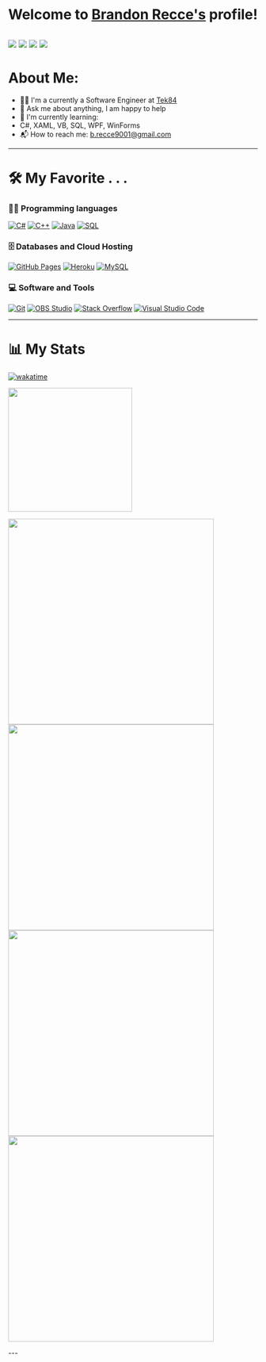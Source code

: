 # Welcome to [Brandon Recce's](https://brandonrecce.com/) profile!
<a href="https://docs.google.com/document/d/1flHZiLRhAOfmFTnvwTTyV9sYY1OxXk5RcUEuyulg0WI/edit?usp=sharing" target="_blank"><img src="https://img.shields.io/badge/Resume-UI/UX_Developer-red"></a>
<a href="https://brandonrecce.com/" target="_blank"><img src="https://img.shields.io/badge/Personal%20Site-brandonrecce.com-red"></a>
<a href="https://www.linkedin.com/in/brandon-recce/" target="_blank"><img src="https://img.shields.io/badge/LinkedIn-@brandon--recce-red"></a>
<a href="mailto:b.recce9001@gmail.com" target="_blank"><img src="https://img.shields.io/badge/Email-b.recce9001%40gmail.com-red"></a>
---

# **About Me**:

- 👨‍🎓 I'm a currently a Software Engineer at [Tek84](https://www.tek84.com/)
- 💬 Ask me about anything, I am happy to help
- 🌱 I'm currently learning:
- C#, XAML, VB, SQL, WPF, WinForms
- 📬 How to reach me: [b.recce9001@gmail.com](mailto:b.recce9001@gmail.com)

---

# 🛠️ **My Favorite . . .**

### 👨‍💻 Programming languages

<p>
    <a href="#"><img alt="C#" src="https://custom-icon-badges.herokuapp.com/badge/C%23-grey?logo=csharp&logoColor=white"></a>
    <a href="#"><img alt="C++" src="https://custom-icon-badges.herokuapp.com/badge/C++-grey?logo=cpp2&logoColor=white"></a>
    <a href="#"><img alt="Java" src="https://custom-icon-badges.herokuapp.com/badge/Java-grey?logo=java&logoColor=white"></a>
    <a href="#"><img alt="SQL" src="https://custom-icon-badges.herokuapp.com/badge/SQL-grey?logo=database&logoColor=white"></a>
</p>

### 🗄️ Databases and Cloud Hosting

<p>
    <a href="#"><img alt="GitHub Pages" src="https://img.shields.io/badge/GitHub-grey?logo=github&logoColor=white"></a>
    <a href="#"><img alt="Heroku" src="https://img.shields.io/badge/Heroku-grey?logo=heroku&logoColor=white"></a>
    <a href="#"><img alt="MySQL" src="https://img.shields.io/badge/MySQL-grey?logo=mysql&logoColor=white"></a>
</p>

### 💻 Software and Tools

<p>
    <a href="#"><img alt="Git" src="https://img.shields.io/badge/Git-grey?logo=git&logoColor=white"></a>
    <a href="#"><img alt="OBS Studio" src="https://img.shields.io/badge/-OBS%20Studio-grey?logo=obs-studio&logoColor=white"></a>
    <a href="#"><img alt="Stack Overflow" src="https://img.shields.io/badge/-Stack%20Overflow-grey?logo=stack-overflow&logoColor=white"></a>
    <a href="#"><img alt="Visual Studio Code" src="https://img.shields.io/badge/Visual%20Studio%20Code-grey?logo=visual-studio-code&logoColor=white"></a>
</p>

---

# 📊 **My Stats**

[![wakatime](https://wakatime.com/badge/user/018d2326-dace-490d-bc68-87652f2c3ea4.svg)](https://wakatime.com/@018d2326-dace-490d-bc68-87652f2c3ea4) 
<p>
    <a href="https://wakatime.com/@018d2326-dace-490d-bc68-87652f2c3ea4"><img height="250" target="_blank" rel="noreferrer noopener" src="https://wakatime.com/share/@brecce/e6353271-af5d-4ff5-b397-ca57e0198912.svg"></a>
    <p>
        <a href="https://wakatime.com/@018d2326-dace-490d-bc68-87652f2c3ea4"><img width="415" target="_blank" rel="noreferrer noopener" src="https://wakatime.com/share/@brecce/59169221-65bf-4958-93b0-4a10f1070fe4.svg"></a>
        <a href="https://wakatime.com/@018d2326-dace-490d-bc68-87652f2c3ea4"><img width="415" target="_blank" rel="noreferrer noopener" src="https://wakatime.com/share/@brecce/262bc9c6-8760-4416-af38-04b0f9f10925.svg"></a>
        <a href="https://wakatime.com/@018d2326-dace-490d-bc68-87652f2c3ea4"><img width="415" target="_blank" rel="noreferrer noopener" src="https://wakatime.com/share/@brecce/55347c4a-23c2-4888-9fc7-451cbde8a10d.svg"></a>
        <a href="https://wakatime.com/@018d2326-dace-490d-bc68-87652f2c3ea4"><img width="415" target="_blank" rel="noreferrer noopener" src="https://wakatime.com/share/@brecce/02c59b39-573d-4ced-9a8c-222fd48c145b.svg"></a>
    </p>
</p>
---

